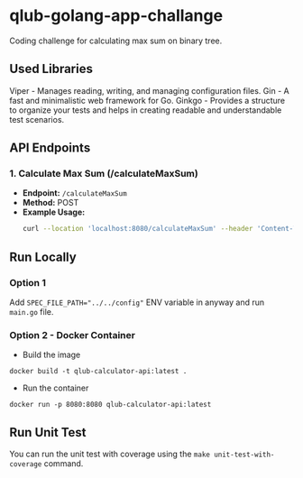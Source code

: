 # qlub-golang-app-challange
Coding challenge for calculating max sum on binary tree.

## Used Libraries
 Viper - Manages reading, writing, and managing configuration files.
 Gin - A fast and minimalistic web framework for Go.
 Ginkgo - Provides a structure to organize your tests and helps in creating readable and understandable test scenarios.

## API Endpoints

### 1. Calculate Max Sum (/calculateMaxSum)

- **Endpoint:** `/calculateMaxSum`
- **Method:** POST
- **Example Usage:**
  ```bash
  curl --location 'localhost:8080/calculateMaxSum' --header 'Content-Type: application/json' --data '{"tree":{"nodes":[{"id":"1","left":"2","right":"3","value":1},{"id":"3","left":"6","right":"7","value":3},{"id":"7","left":null,"right":null,"value":7},{"id":"6","left":null,"right":null,"value":6},{"id":"2","left":"4","right":"5","value":2},{"id":"5","left":null,"right":null,"value":5},{"id":"4","left":null,"right":null,"value":4}],"root":"1"}'


## Run Locally

### Option 1
Add `SPEC_FILE_PATH="../../config"` ENV variable in anyway and run `main.go` file.

### Option 2 - Docker Container 
- Build the image

`docker build -t qlub-calculator-api:latest .`

- Run the container

`docker run -p 8080:8080 qlub-calculator-api:latest`

## Run Unit Test
You can run the unit test with coverage using the `make unit-test-with-coverage` command.